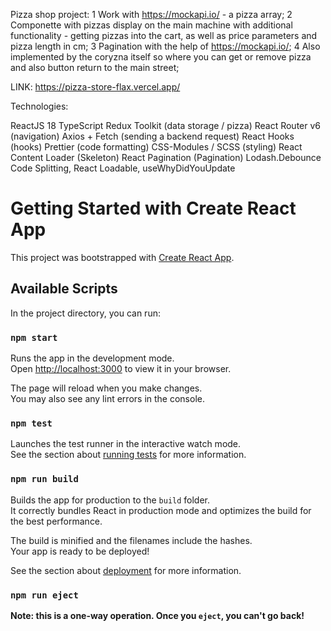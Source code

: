 Pizza shop project:
1 Work with https://mockapi.io/ - a pizza array;
2 Componette with pizzas display on the main machine with additional functionality - getting pizzas into the cart, as well as price parameters and pizza length in cm;
3 Pagination with the help of https://mockapi.io/;
4 Also implemented by the coryzna itself so where you can get or remove pizza and also button return to the main street;

LINK: https://pizza-store-flax.vercel.app/

Technologies:

ReactJS 18
TypeScript
Redux Toolkit (data storage / pizza)
React Router v6 (navigation)
Axios + Fetch (sending a backend request)
React Hooks (hooks)
Prettier (code formatting)
CSS-Modules / SCSS (styling)
React Content Loader (Skeleton)
React Pagination (Pagination)
Lodash.Debounce
Code Splitting, React Loadable, useWhyDidYouUpdate

# Getting Started with Create React App

This project was bootstrapped with [Create React App](https://github.com/facebook/create-react-app).

## Available Scripts

In the project directory, you can run:

### `npm start`

Runs the app in the development mode.\
Open [http://localhost:3000](http://localhost:3000) to view it in your browser.

The page will reload when you make changes.\
You may also see any lint errors in the console.

### `npm test`

Launches the test runner in the interactive watch mode.\
See the section about [running tests](https://facebook.github.io/create-react-app/docs/running-tests) for more information.

### `npm run build`

Builds the app for production to the `build` folder.\
It correctly bundles React in production mode and optimizes the build for the best performance.

The build is minified and the filenames include the hashes.\
Your app is ready to be deployed!

See the section about [deployment](https://facebook.github.io/create-react-app/docs/deployment) for more information.

### `npm run eject`

**Note: this is a one-way operation. Once you `eject`, you can't go back!**


